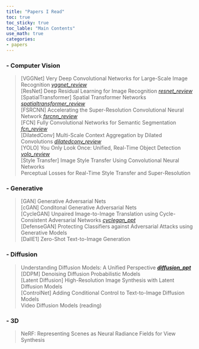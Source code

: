 ```yaml
---
title: "Papers I Read"
toc: true
toc_sticky: true
toc_lable: "Main Contents"
use_math: true
categories:
- papers
---
```


### - Computer Vision

>  [VGGNet] Very Deep Convolutional Networks for Large-Scale Image Recognition [*vggnet_review*](https://jiho314.github.io/assets/paper-review/vggnet_review.pdf) <br/>[ResNet] Deep Residual Learning for Image Recognition [*resnet_review*](https://jiho314.github.io/assets/paper-review/resnet_review.pdf) <br/>[SpatialTransformer] Spatial Transformer Networks [*spatialtransformer_review*](https://jiho314.github.io/assets/paper-review/spatialtransformer_review.pdf) <br/>[FSRCNN] Accelerating the Super-Resolution Convolutional Neural Network [*fsrcnn_review*](https://jiho314.github.io/assets/paper-review/fsrcnn_review.pdf) <br/>[FCN] Fully Convolutional Networks for Semantic Segmentation  [*fcn_review*](https://jiho314.github.io/assets/paper-review/fcn_review.pdf) <br/>[DilatedConv] Multi-Scale Context Aggregation by Dilated Convolutions [*dilatedconv_review*](https://jiho314.github.io/assets/paper-review/dilatedconv_review.pdf) <br/>[YOLO] You Only Look Once: Unified, Real-Time Object Detection  [*yolo_review*](https://jiho314.github.io/assets/paper-review/yolo_review.pdf) <br/>
>  [Style Transfer] Image Style Transfer Using Convolutional Neural Networks <br/>Perceptual Losses for Real-Time Style Transfer and Super-Resolution <br/>

### - Generative

> [GAN] Generative Adversarial Nets <br/>[cGAN] Conditonal Generative Adversarial Nets  <br/>[CycleGAN] Unpaired Image-to-Image Translation using Cycle-Consistent Adversarial Networks [*cyclegan_ppt* ](https://jiho314.github.io/assets/presentation/cyclegan_ppt.pdf)<br/>[DefenseGAN] Protecting Classifiers against Adversarial Attacks using Generative Models<br/>[DallE1] Zero-Shot Text-to-Image Generation<br/>

### - Diffusion

> Understanding Diffusion Models: A Unified Perspective [***diffusion_ppt***](https://jiho314.github.io/assets/presentation/diffusion_ppt.pdf)<br/>[DDPM] Denoising Diffusion Probabilistic Models <br/>[Latent Diffusion] High-Resolution Image Synthesis with Latent Diffusion Models <br/>[ControlNet] Adding Conditional Control to Text-to-Image Diffusion Models <br/>Video Diffusion Models (reading) <br/>



### - 3D

> NeRF: Representing Scenes as Neural Radiance Fields for View Synthesis <br/>



<!--

```
<details>
<summary>여기를 눌러주세요</summary>
<div markdown="1">       

😎숨겨진 내용😎

</div>
</details>
```

-->
